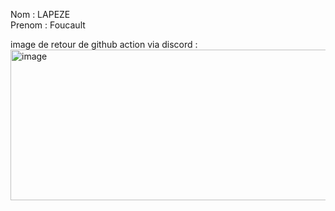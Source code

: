 Nom : LAPEZE 
<br>
Prenom : Foucault

image de retour de github action via discord :
<img width="626" height="241" alt="image" src="https://github.com/user-attachments/assets/ef952c82-db0d-49dd-8bac-a7279b5dcf8d" />


